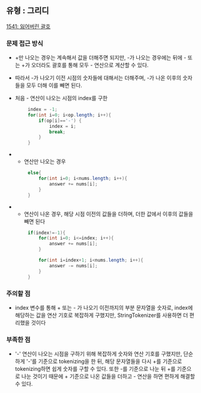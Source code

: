 ## 유형 : 그리디
[1541: 잃어버린 괄호](https://www.acmicpc.net/problem/1541)

### 문제 접근 방식
  - +만 나오는 경우는 계속해서 값을 더해주면 되지만, -가 나오는 경우에는 뒤에 - 또는 +가 오더라도 괄호를 통해 모두 - 연산으로 계산할 수 있다.
  - 따라서 -가 나오기 이전 시점의 숫자들에 대해서는 더해주며, -가 나온 이후의 숫자들을 모두 더해 이를 빼면 된다.

  - 처음 - 연산이 나오는 시점의 index를 구한
``` Java
        index = -1;
        for(int i=0; i<op.length; i++){
            if(op[i]=='-') {
                index = i;
                break;
            }
        }
```

  - + 연산만 나오는 경우
``` Java
        else{
            for(int i=0; i<nums.length; i++){
                answer += nums[i];
            }
        }
```

- - 연산이 나온 경우, 해당 시점 이전의 값들을 더하며, 더한 값에서 이후의 값들을 빼면 된다
``` Java
        if(index!=-1){
            for(int i=0; i<=index; i++){
                answer += nums[i];
            }

            for(int i=index+1; i<nums.length; i++){
                answer -= nums[i];
            }
        }
```

### 주의할 점
  - index 변수를 통해 + 또는 - 가 나오기 이전까지의 부분 문자열을 숫자로, index에 해당하는 값을 연산 기호로 복잡하게 구했지만, StringTokenizer를 사용하면 더 편리했을 것이다

### 부족한 점
  - '-' 연산이 나오는 시점을 구하기 위해 복잡하게 숫자와 연산 기호를 구했지만, 단순하게 '-'를 기준으로 tokenizing을 한 뒤, 해당 문자열들을 다시 +를 기준으로 tokenizing하면 쉽게 숫자를 구할 수 있다. 또한 -를 기준으로 나눈 뒤 +를 기준으로 나눈 것이기 때문에 + 기준으로 나온 값들을 더하고 - 연산을 하면 편하게 해결할 수 있다.
